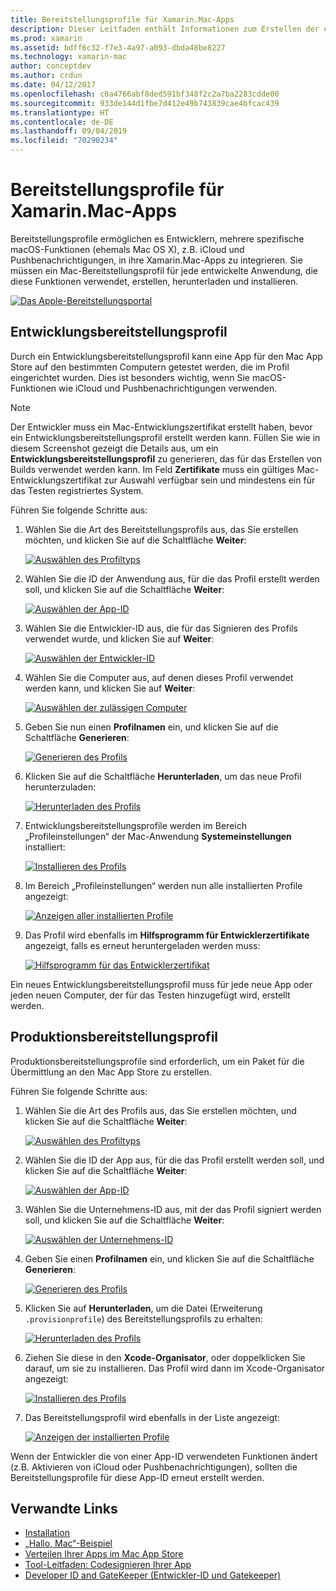```yaml
---
title: Bereitstellungsprofile für Xamarin.Mac-Apps
description: Dieser Leitfaden enthält Informationen zum Erstellen der erforderlichen Bereitstellungsprofile, die für das Veröffentlichen einer Xamarin.Mac-App benötigt werden.
ms.prod: xamarin
ms.assetid: bdff6c32-f7e3-4a97-a093-dbda48be8227
ms.technology: xamarin-mac
author: conceptdev
ms.author: crdun
ms.date: 04/12/2017
ms.openlocfilehash: c0a4766abf8ded591bf348f2c2a7ba2283cdde00
ms.sourcegitcommit: 933de144d1fbe7d412e49b743839cae4bfcac439
ms.translationtype: HT
ms.contentlocale: de-DE
ms.lasthandoff: 09/04/2019
ms.locfileid: "70290234"
---
```

# <a name="provisioning-profiles-for-xamarinmac-apps"></a>Bereitstellungsprofile für Xamarin.Mac-Apps

Bereitstellungsprofile ermöglichen es Entwicklern, mehrere spezifische macOS-Funktionen (ehemals Mac OS X), z.B. iCloud und Pushbenachrichtigungen, in ihre Xamarin.Mac-Apps zu integrieren. Sie müssen ein Mac-Bereitstellungsprofil für jede entwickelte Anwendung, die diese Funktionen verwendet, erstellen, herunterladen und installieren.

[![](profiles-images/certif13.png "Das Apple-Bereitstellungsportal")](profiles-images/certif13.png#lightbox)

<a name="Development_Provisioning_Profile" />

## <a name="development-provisioning-profile"></a>Entwicklungsbereitstellungsprofil

Durch ein Entwicklungsbereitstellungsprofil kann eine App für den Mac App Store auf den bestimmten Computern getestet werden, die im Profil eingerichtet wurden. Dies ist besonders wichtig, wenn Sie macOS-Funktionen wie iCloud und Pushbenachrichtigungen verwenden.

> [!NOTE]
> Der Entwickler muss ein Mac-Entwicklungszertifikat erstellt haben, bevor ein Entwicklungsbereitstellungsprofil erstellt werden kann. Füllen Sie wie in diesem Screenshot gezeigt die Details aus, um ein **Entwicklungsbereitstellungsprofil** zu generieren, das für das Erstellen von Builds verwendet werden kann. Im Feld **Zertifikate** muss ein gültiges Mac-Entwicklungszertifikat zur Auswahl verfügbar sein und mindestens ein für das Testen registriertes System.

Führen Sie folgende Schritte aus:

1. Wählen Sie die Art des Bereitstellungsprofils aus, das Sie erstellen möchten, und klicken Sie auf die Schaltfläche **Weiter**: 

    [![](profiles-images/certif14.png "Auswählen des Profiltyps")](profiles-images/certif14.png#lightbox)
2. Wählen Sie die ID der Anwendung aus, für die das Profil erstellt werden soll, und klicken Sie auf die Schaltfläche **Weiter**: 

    [![](profiles-images/certif15.png "Auswählen der App-ID")](profiles-images/certif15.png#lightbox)
3. Wählen Sie die Entwickler-ID aus, die für das Signieren des Profils verwendet wurde, und klicken Sie auf **Weiter**: 

    [![](profiles-images/certif16.png "Auswählen der Entwickler-ID")](profiles-images/certif16.png#lightbox)
4. Wählen Sie die Computer aus, auf denen dieses Profil verwendet werden kann, und klicken Sie auf **Weiter**: 

    [![](profiles-images/certif17.png "Auswählen der zulässigen Computer")](profiles-images/certif17.png#lightbox)
5. Geben Sie nun einen **Profilnamen** ein, und klicken Sie auf die Schaltfläche **Generieren**: 

    [![](profiles-images/certif18.png "Generieren des Profils")](profiles-images/certif18.png#lightbox)
6. Klicken Sie auf die Schaltfläche **Herunterladen**, um das neue Profil herunterzuladen: 

    [![](profiles-images/certif19.png "Herunterladen des Profils")](profiles-images/certif19.png#lightbox)
7. Entwicklungsbereitstellungsprofile werden im Bereich „Profileinstellungen“ der Mac-Anwendung **Systemeinstellungen** installiert: 

    [![](profiles-images/certif20.png "Installieren des Profils")](profiles-images/certif20.png#lightbox)
8. Im Bereich „Profileinstellungen“ werden nun alle installierten Profile angezeigt: 

    [![](profiles-images/image47.png "Anzeigen aller installierten Profile")](profiles-images/image47.png#lightbox)
9. Das Profil wird ebenfalls im **Hilfsprogramm für Entwicklerzertifikate** angezeigt, falls es erneut heruntergeladen werden muss: 

    [![](profiles-images/image48.png "Hilfsprogramm für das Entwicklerzertifikat")](profiles-images/image48.png#lightbox)

Ein neues Entwicklungsbereitstellungsprofil muss für jede neue App oder jeden neuen Computer, der für das Testen hinzugefügt wird, erstellt werden.

<a name="Production_Provisioning_Profile" />

## <a name="production-provisioning-profile"></a>Produktionsbereitstellungsprofil

Produktionsbereitstellungsprofile sind erforderlich, um ein Paket für die Übermittlung an den Mac App Store zu erstellen.

Führen Sie folgende Schritte aus:

1. Wählen Sie die Art des Profils aus, das Sie erstellen möchten, und klicken Sie auf die Schaltfläche **Weiter**: 

    [![](profiles-images/certif21.png "Auswählen des Profiltyps")](profiles-images/certif21.png#lightbox)
2. Wählen Sie die ID der App aus, für die das Profil erstellt werden soll, und klicken Sie auf die Schaltfläche **Weiter**: 

    [![](profiles-images/certif15.png "Auswählen der App-ID")](profiles-images/certif15.png#lightbox)
3. Wählen Sie die Unternehmens-ID aus, mit der das Profil signiert werden soll, und klicken Sie auf die Schaltfläche **Weiter**: 

    [![](profiles-images/certif23.png "Auswählen der Unternehmens-ID")](profiles-images/certif23.png#lightbox)
4. Geben Sie einen **Profilnamen** ein, und klicken Sie auf die Schaltfläche **Generieren**: 

    [![](profiles-images/certif24.png "Generieren des Profils")](profiles-images/certif24.png#lightbox)
5. Klicken Sie auf **Herunterladen**, um die Datei (Erweiterung `.provisionprofile`) des Bereitstellungsprofils zu erhalten: 

    [![](profiles-images/certif25.png "Herunterladen des Profils")](profiles-images/certif25.png#lightbox)
6. Ziehen Sie diese in den **Xcode-Organisator**, oder doppelklicken Sie darauf, um sie zu installieren. Das Profil wird dann im Xcode-Organisator angezeigt: 

    [![](profiles-images/image51.png "Installieren des Profils")](profiles-images/image51.png#lightbox)
7. Das Bereitstellungsprofil wird ebenfalls in der Liste angezeigt: 

    [![](profiles-images/certif26.png "Anzeigen der installierten Profile")](profiles-images/certif26.png#lightbox)


Wenn der Entwickler die von einer App-ID verwendeten Funktionen ändert (z.B. Aktivieren von iCloud oder Pushbenachrichtigungen), sollten die Bereitstellungsprofile für diese App-ID erneut erstellt werden.

## <a name="related-links"></a>Verwandte Links

- [Installation](~//mac/get-started/installation.md)
- [„Hallo, Mac“-Beispiel](~//mac/get-started/hello-mac.md)
- [Verteilen Ihrer Apps im Mac App Store](https://developer.apple.com/devcenter/mac/checklist/)
- [Tool-Leitfaden: Codesignieren Ihrer App](https://developer.apple.com/library/mac/#documentation/ToolsLanguages/Conceptual/OSXWorkflowGuide/CodeSigning/CodeSigning.html)
- [Developer ID and GateKeeper (Entwickler-ID und Gatekeeper)](https://developer.apple.com/resources/developer-id/)

